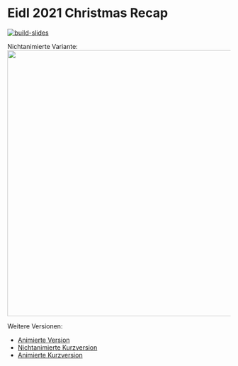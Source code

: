 # EidI 2021 Christmas Recap
[![build-slides](https://github.com/EagleoutIce/christmas-eidi-recap/actions/workflows/compile.yaml/badge.svg)](https://github.com/EagleoutIce/christmas-eidi-recap/actions/workflows/compile.yaml)

Nichtanimierte Variante:
[<img src="https://github.com/EagleoutIce/christmas-eidi-recap/blob/gh-pages/preview-01.png?raw=true" width="600"/>](https://media.githubusercontent.com/media/EagleoutIce/christmas-eidi-recap/gh-pages/noanim-christmas.pdf)

Weitere Versionen:

* [Animierte Version](https://media.githubusercontent.com/media/EagleoutIce/christmas-eidi-recap/gh-pages/christmas.pdf)
* [Nichtanimierte Kurzversion](https://media.githubusercontent.com/media/EagleoutIce/christmas-eidi-recap/gh-pages/short-noanim-christmas.pdf)
* [Animierte Kurzversion](https://media.githubusercontent.com/media/EagleoutIce/christmas-eidi-recap/gh-pages/short-christmas.pdf)

